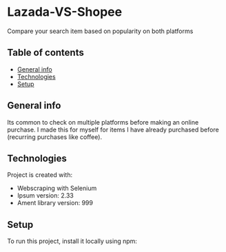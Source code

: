 # Lazada-VS-Shopee 
Compare your search item based on popularity on both platforms

## Table of contents
* [General info](#general-info)
* [Technologies](#technologies)
* [Setup](#setup)

## General info
Its common to check on multiple platforms before making an online purchase. I made this for myself for items I have already purchased before (recurring purchases like coffee).
	
## Technologies
Project is created with:
* Webscraping with Selenium
* Ipsum version: 2.33
* Ament library version: 999
	
## Setup
To run this project, install it locally using npm:
